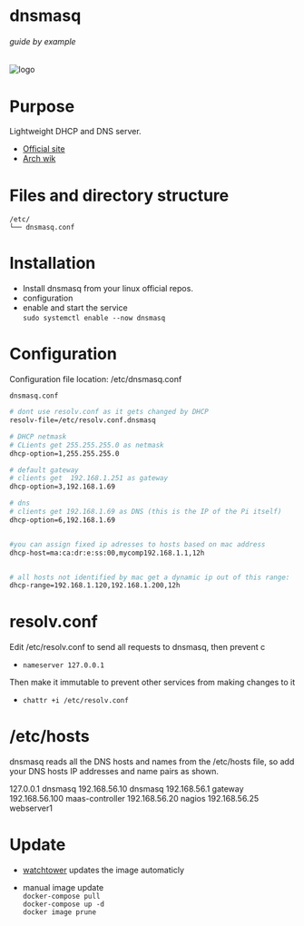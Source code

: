 # dnsmasq

###### guide by example

![logo](https://i.imgur.com/SOa4kRd.png)

# Purpose

Lightweight DHCP and DNS server.

* [Official site](http://www.thekelleys.org.uk/dnsmasq/doc.html)
* [Arch wik](https://wiki.archlinux.org/index.php/dnsmasq)

# Files and directory structure

```
/etc/
└── dnsmasq.conf
```              

# Installation

* Install dnsmasq from your linux official repos.
* configuration
* enable and start the service</br>
  `sudo systemctl enable --now dnsmasq`

# Configuration


Configuration file location: /etc/dnsmasq.conf

`dnsmasq.conf`

```bash
# dont use resolv.conf as it gets changed by DHCP
resolv-file=/etc/resolv.conf.dnsmasq

# DHCP netmask
# CLients get 255.255.255.0 as netmask
dhcp-option=1,255.255.255.0

# default gateway
# clients get  192.168.1.251 as gateway
dhcp-option=3,192.168.1.69

# dns
# clients get 192.168.1.69 as DNS (this is the IP of the Pi itself)
dhcp-option=6,192.168.1.69


#you can assign fixed ip adresses to hosts based on mac address
dhcp-host=ma:ca:dr:e:ss:00,mycomp192.168.1.1,12h


# all hosts not identified by mac get a dynamic ip out of this range:
dhcp-range=192.168.1.120,192.168.1.200,12h 
```

# resolv.conf

Edit /etc/resolv.conf to send all requests to dnsmasq, then prevent c

* `nameserver 127.0.0.1`

Then make it immutable to prevent other services from making changes to it

* `chattr +i /etc/resolv.conf`

# /etc/hosts

dnsmasq reads all the DNS hosts and names from the /etc/hosts file,
so add your DNS hosts IP addresses and name pairs as shown.

127.0.0.1       dnsmasq
192.168.56.10   dnsmasq 
192.168.56.1    gateway
192.168.56.100  maas-controller 
192.168.56.20   nagios
192.168.56.25   webserver1


# Update

* [watchtower](https://github.com/DoTheEvo/selfhosted-apps-docker/tree/master/watchtower)
 updates the image automaticly

* manual image update</br>
  `docker-compose pull`</br>
  `docker-compose up -d`</br>
  `docker image prune`

